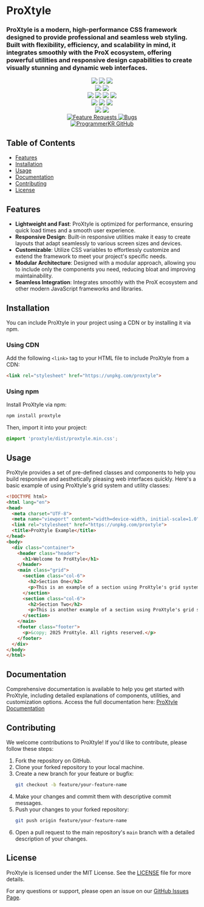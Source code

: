 # ProXtyle

### ProXtyle is a modern, high-performance CSS framework designed to provide professional and seamless web styling. Built with flexibility, efficiency, and scalability in mind, it integrates smoothly with the ProX ecosystem, offering powerful utilities and responsive design capabilities to create visually stunning and dynamic web interfaces.

<p align="center">
  <!-- Project Information -->
  <img src="https://img.shields.io/badge/ProXtyle-CSS%20Framework-blue">
  <img src="https://img.shields.io/badge/Version-1.0-brightgreen">
  <img src="https://img.shields.io/github/license/ProgrammerKR/ProXtyle">
  <br>
  
  <!-- Repository Stats -->
  <img src="https://img.shields.io/github/languages/code-size/ProgrammerKR/ProXtyle">
  <img src="https://img.shields.io/github/repo-size/ProgrammerKR/ProXtyle">
  <br>
  
  <img src="https://img.shields.io/github/stars/ProgrammerKR/ProXtyle?style=social">
  <img src="https://img.shields.io/github/forks/ProgrammerKR/ProXtyle?style=social">
  <img src="https://img.shields.io/github/issues/ProgrammerKR/ProXtyle">
  <img src="https://img.shields.io/github/issues-pr/ProgrammerKR/ProXtyle">
  <br>
  
  <!-- Community & Contributions -->
  <img src="https://img.shields.io/github/contributors/ProgrammerKR/ProXtyle">
  <img src="https://img.shields.io/github/last-commit/ProgrammerKR/ProXtyle">
  <img src="https://img.shields.io/badge/Open%20Source-Yes-brightgreen">
  <br>
  
  <!-- Support & Social -->
  <img src="https://img.shields.io/github/sponsors/ProgrammerKR">
  <img src="https://img.shields.io/github/followers/ProgrammerKR?style=social">
  <br>
  
  <!-- Issues & Requests -->
  <a href="https://github.com/ProgrammerKR/ProXtyle/issues?q=is%3Aopen+is%3Aissue+label%3Afeature-request+sort%3Areactions-%2B1-desc">
    <img src="https://img.shields.io/github/issues/ProgrammerKR/ProXtyle/feature-request.svg" alt="Feature Requests">
  </a>
  <a href="https://github.com/ProgrammerKR/ProXtyle/issues?utf8=✓&q=is%3Aissue+is%3Aopen+label%3Abug">
    <img src="https://img.shields.io/github/issues/ProgrammerKR/ProXtyle/bug.svg" alt="Bugs">
  </a>
  <br>
  
  <!-- GitHub Profile -->
  <a href="https://github.com/ProgrammerKR">
    <img src="https://img.shields.io/badge/GitHub-ProgrammerKR-%23ADD8E6?style=flat-square&logo=github" alt="ProgrammerKR GitHub">
  </a>
</p>

## Table of Contents

- [Features](#features)
- [Installation](#installation)
- [Usage](#usage)
- [Documentation](#documentation)
- [Contributing](#contributing)
- [License](#license)

## Features

- **Lightweight and Fast**: ProXtyle is optimized for performance, ensuring quick load times and a smooth user experience.
- **Responsive Design**: Built-in responsive utilities make it easy to create layouts that adapt seamlessly to various screen sizes and devices.
- **Customizable**: Utilize CSS variables to effortlessly customize and extend the framework to meet your project's specific needs.
- **Modular Architecture**: Designed with a modular approach, allowing you to include only the components you need, reducing bloat and improving maintainability.
- **Seamless Integration**: Integrates smoothly with the ProX ecosystem and other modern JavaScript frameworks and libraries.

## Installation

You can include ProXtyle in your project using a CDN or by installing it via npm.

### Using CDN

Add the following `<link>` tag to your HTML file to include ProXtyle from a CDN:

```html
<link rel="stylesheet" href="https://unpkg.com/proxtyle">
```

### Using npm

Install ProXtyle via npm:

```bash
npm install proxtyle
```

Then, import it into your project:

```css
@import 'proxtyle/dist/proxtyle.min.css';
```

## Usage

ProXtyle provides a set of pre-defined classes and components to help you build responsive and aesthetically pleasing web interfaces quickly. Here's a basic example of using ProXtyle's grid system and utility classes:

```html
<!DOCTYPE html>
<html lang="en">
<head>
  <meta charset="UTF-8">
  <meta name="viewport" content="width=device-width, initial-scale=1.0">
  <link rel="stylesheet" href="https://unpkg.com/proxtyle">
  <title>ProXtyle Example</title>
</head>
<body>
  <div class="container">
    <header class="header">
      <h1>Welcome to ProXtyle</h1>
    </header>
    <main class="grid">
      <section class="col-6">
        <h2>Section One</h2>
        <p>This is an example of a section using ProXtyle's grid system.</p>
      </section>
      <section class="col-6">
        <h2>Section Two</h2>
        <p>This is another example of a section using ProXtyle's grid system.</p>
      </section>
    </main>
    <footer class="footer">
      <p>&copy; 2025 ProXtyle. All rights reserved.</p>
    </footer>
  </div>
</body>
</html>
```

## Documentation

Comprehensive documentation is available to help you get started with ProXtyle, including detailed explanations of components, utilities, and customization options. Access the full documentation here: [ProXtyle Documentation](https://github.com/ProgrammerKR/ProXtyle/docs)

## Contributing

We welcome contributions to ProXtyle! If you'd like to contribute, please follow these steps:

1. Fork the repository on GitHub.
2. Clone your forked repository to your local machine.
3. Create a new branch for your feature or bugfix:
   ```bash
   git checkout -b feature/your-feature-name
   ```
4. Make your changes and commit them with descriptive commit messages.
5. Push your changes to your forked repository:
   ```bash
   git push origin feature/your-feature-name
   ```
6. Open a pull request to the main repository's `main` branch with a detailed description of your changes.

## License

ProXtyle is licensed under the MIT License. See the [LICENSE](https://github.com/ProgrammerKR/ProXtyle/LICENSE) file for more details.

For any questions or support, please open an issue on our [GitHub Issues Page](https://github.com/ProgrammerKR/ProXtyle/issues).
